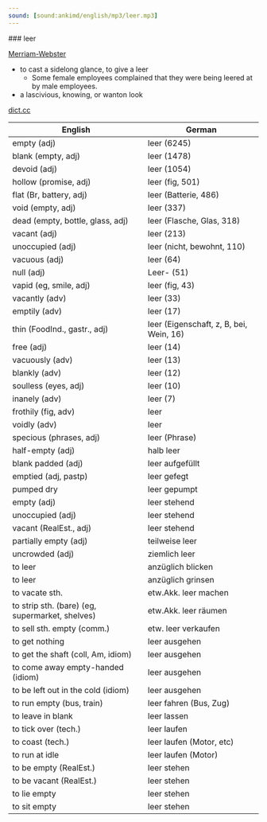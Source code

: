```yaml
---
sound: [sound:ankimd/english/mp3/leer.mp3]
---
```


\### leer

[Merriam-Webster](https://www.merriam-webster.com/dictionary/leer)

- to cast a sidelong glance, to give a leer
    - Some female employees complained that they were being leered at by male employees.
- a lascivious, knowing, or wanton look

[dict.cc](https://www.dict.cc/leer)

| English        | German       |
| -------------- | ------------ |
| empty (adj) | leer (6245) |
| blank (empty, adj) | leer (1478) |
| devoid (adj) | leer (1054) |
| hollow (promise, adj) | leer (fig, 501) |
| flat (Br, battery, adj) | leer (Batterie, 486) |
| void (empty, adj) | leer (337) |
| dead (empty, bottle, glass, adj) | leer (Flasche, Glas, 318) |
| vacant (adj) | leer (213) |
| unoccupied (adj) | leer (nicht, bewohnt, 110) |
| vacuous (adj) | leer (64) |
| null (adj) | Leer- (51) |
| vapid (eg, smile, adj) | leer (fig, 43) |
| vacantly (adv) | leer (33) |
| emptily (adv) | leer (17) |
| thin (FoodInd., gastr., adj) | leer (Eigenschaft, z, B, bei, Wein, 16) |
| free (adj) | leer (14) |
| vacuously (adv) | leer (13) |
| blankly (adv) | leer (12) |
| soulless (eyes, adj) | leer (10) |
| inanely (adv) | leer (7) |
| frothily (fig, adv) | leer |
| voidly (adv) | leer |
| specious (phrases, adj) | leer (Phrase) |
| half-empty (adj) | halb leer |
| blank padded (adj) | leer aufgefüllt |
| emptied (adj, pastp) | leer gefegt |
| pumped dry | leer gepumpt |
| empty (adj) | leer stehend |
| unoccupied (adj) | leer stehend |
| vacant (RealEst., adj) | leer stehend |
| partially empty (adj) | teilweise leer |
| uncrowded (adj) | ziemlich leer |
| to leer | anzüglich blicken |
| to leer | anzüglich grinsen |
| to vacate sth. | etw.Akk. leer machen |
| to strip sth. (bare) (eg, supermarket, shelves) | etw.Akk. leer räumen |
| to sell sth. empty (comm.) | etw. leer verkaufen |
| to get nothing | leer ausgehen |
| to get the shaft (coll, Am, idiom) | leer ausgehen |
| to come away empty-handed (idiom) | leer ausgehen |
| to be left out in the cold (idiom) | leer ausgehen |
| to run empty (bus, train) | leer fahren (Bus, Zug) |
| to leave in blank | leer lassen |
| to tick over (tech.) | leer laufen |
| to coast (tech.) | leer laufen (Motor, etc) |
| to run at idle | leer laufen (Motor) |
| to be empty (RealEst.) | leer stehen |
| to be vacant (RealEst.) | leer stehen |
| to lie empty | leer stehen |
| to sit empty | leer stehen |
